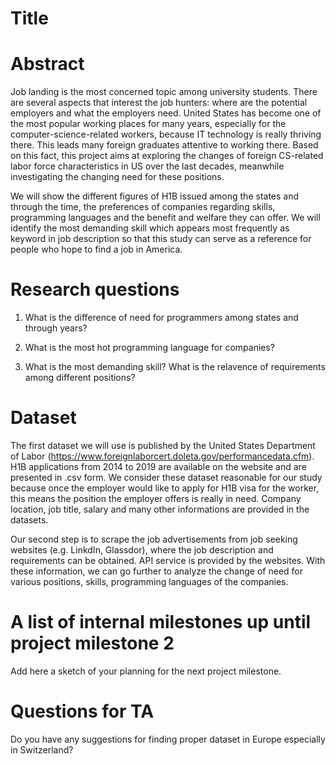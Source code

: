 # Title

# Abstract
Job landing is the most concerned topic among university students. There are several aspects that interest the job hunters: where are the potential employers and what the employers need. United States has become one of the most popular working places for many years, especially for the computer-science-related workers, because IT technology is really thriving there. This leads many foreign graduates attentive to working there. Based on this fact, this project aims at exploring the changes of foreign CS-related labor force characteristics in US over the last decades, meanwhile investigating the changing need for these positions.

We will show the different figures of H1B issued among the states and through the time, the preferences of companies regarding skills, programming languages and the benefit and welfare they can offer. We will identify the most demanding skill which appears most frequently as keyword in job description so that this study can serve as a reference for people who hope to find a job in America.
# Research questions
1. What is the difference of need for programmers among states and through years? 

2. What is the most hot programming language for companies?

3. What is the most demanding skill? What is the relavence of requirements among different positions?

# Dataset
The first dataset we will use is published by the United States Department of Labor (https://www.foreignlaborcert.doleta.gov/performancedata.cfm). H1B applications from 2014 to 2019 are available on the website and are presented in .csv form. We consider these dataset reasonable for our study because once the employer would like to apply for H1B visa for the worker, this means the position the employer offers is really in need. Company location, job title, salary and many other informations are provided in the datasets. 

Our second step is to scrape the job advertisements from job seeking websites (e.g. LinkdIn, Glassdor), where the job description and requirements can be obtained. API service is provided by the websites. With these information, we can go further to analyze the change of need for various positions, skills, programming languages of the companies.   
# A list of internal milestones up until project milestone 2
Add here a sketch of your planning for the next project milestone.

# Questions for TA
Do you have any suggestions for finding proper dataset in Europe especially in Switzerland?
